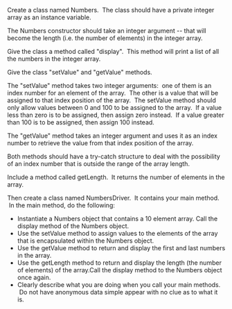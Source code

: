 Create a class named Numbers.  The class should have a private integer array as an instance variable.

The Numbers constructor should take an integer argument -- that will become the length (i.e. the number of elements) in the integer array.

Give the class a method called "display".  This method will print a list of all the numbers in the integer array.

Give the class "setValue" and "getValue" methods.

The "setValue" method takes two integer arguments:  one of them is an index number for an element of the array.  The other is a value that will be assigned to that index position of the array.  The setValue method should only allow values between 0 and 100 to be assigned to the array.  If a value less than zero is to be assigned, then assign zero instead.  If a value greater than 100 is to be assigned, then assign 100 instead.

The "getValue" method takes an integer argument and uses it as an index number to retrieve the value from that index position of the array.

Both methods should have a try-catch structure to deal with the possibility of an index number that is outside the range of the array length.

Include a method called getLength.  It returns the number of elements in the array.  

Then create a class named NumbersDriver.  It contains your main method.  In the main method, do the following:

- Instantiate a Numbers object that contains a 10 element array. Call the display method of the Numbers object.
- Use the setValue method to assign values to the elements of the array that is encapsulated within the Numbers object.
- Use the getValue method to return and display the first and last numbers in the array.
- Use the getLength method to return and display the length (the number of elements) of the array.Call the display method to the Numbers object once again.
- Clearly describe what you are doing when you call your main methods.  Do not have anonymous data simple appear with no clue as to what it is.
